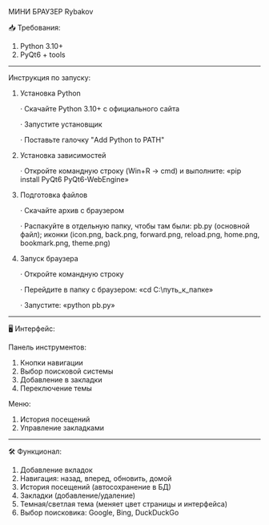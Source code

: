 МИНИ БРАУЗЕР Rybakov

📥 Требования:
1) Python 3.10+
2) PyQt6 + tools

--------------------------------------------------------------------------------------------------------------------------------------------------------------------------------------------

Инструкция по запуску:

1. Установка Python
   
   · Скачайте Python 3.10+ с официального сайта

   · Запустите установщик

   · Поставьте галочку "Add Python to PATH"


2. Установка зависимостей
   
   · Откройте командную строку (Win+R → cmd) и выполните:
    «pip install PyQt6 PyQt6-WebEngine»


3. Подготовка файлов
   
   · Скачайте архив с браузером

   · Распакуйте в отдельную папку, чтобы там были:
   pb.py (основной файл); иконки (icon.png, back.png, forward.png, reload.png, home.png, bookmark.png, theme.png)


4. Запуск браузера
   
   · Откройте командную строку

   · Перейдите в папку с браузером: «cd C:\путь_к_папке»

   · Запустите: «python pb.py»

--------------------------------------------------------------------------------------------------------------------------------------------------------------------------------------------

🖥 Интерфейс:

Панель инструментов:
1) Кнопки навигации
2) Выбор поисковой системы
3) Добавление в закладки
4) Переключение темы

Меню:
1) История посещений
2) Управление закладками

--------------------------------------------------------------------------------------------------------------------------------------------------------------------------------------------

🛠 Функционал:

1) Добавление вкладок
2) Навигация: назад, вперед, обновить, домой
3) История посещений (автосохранение в БД)
4) Закладки (добавление/удаление)
5) Темная/светлая тема (меняет цвет страницы и интерфейса)
6) Выбор поисковика: Google, Bing, DuckDuckGo
